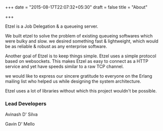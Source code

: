 +++
date = "2015-08-17T22:07:32+05:30"
draft = false
title = "About"

+++

Etzel is a Job Delegation & a queueing server.

We built etzel to solve the problem of existing queueing softwares which were bulky and slow.
we desired something fast & lightweight, which would be as reliable & robust as any enterprise software.

Another goal of Etzel is to keep things simple. Etzel uses a simple protocol based on websockets.
This makes Etzel as easy to connect as a HTTP service and yet have speeds similar to a raw TCP channel.

we would like to express our sincere gratitude to everyone on the Erlang mailing list who helped us while designing the system architecture. 

Etzel uses a lot of libraries without which this project wouldn't be possible.

### Lead Developers

Avinash D' Silva

Gavin D' Mello
